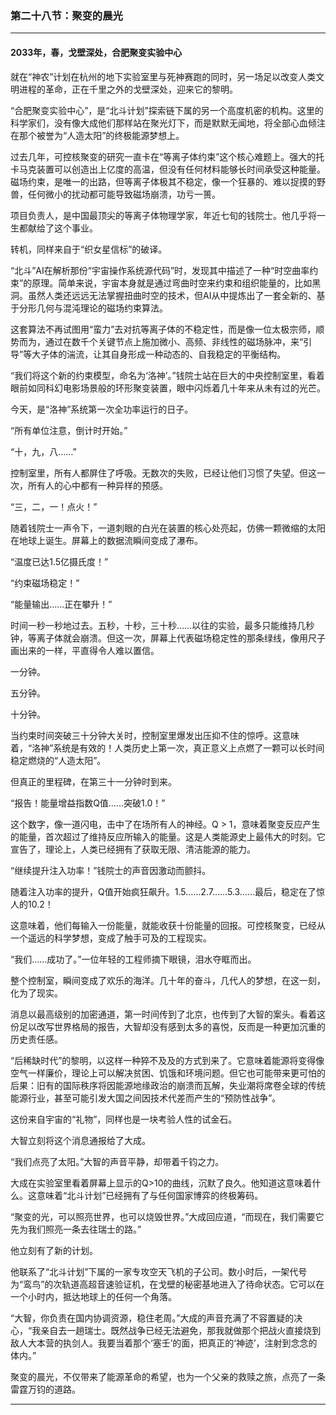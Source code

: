 ### **第二十八节：聚变的晨光**

---

#### **2033年，春，戈壁深处，合肥聚变实验中心**

就在“神农”计划在杭州的地下实验室里与死神赛跑的同时，另一场足以改变人类文明进程的革命，正在千里之外的戈壁深处，迎来它的黎明。

“合肥聚变实验中心”，是“北斗计划”探索链下属的另一个高度机密的机构。这里的科学家们，没有像大成他们那样站在聚光灯下，而是默默无闻地，将全部心血倾注在那个被誉为“人造太阳”的终极能源梦想上。

过去几年，可控核聚变的研究一直卡在“等离子体约束”这个核心难题上。强大的托卡马克装置可以创造出上亿度的高温，但没有任何材料能够长时间承受这种能量。磁场约束，是唯一的出路，但等离子体极其不稳定，像一个狂暴的、难以捉摸的野兽，任何微小的扰动都可能导致磁场崩溃，功亏一篑。

项目负责人，是中国最顶尖的等离子体物理学家，年近七旬的钱院士。他几乎将一生都献给了这个事业。

转机，同样来自于“织女星信标”的破译。

“北斗”AI在解析那份“宇宙操作系统源代码”时，发现其中描述了一种“时空曲率约束”的原理。简单来说，宇宙本身就是通过弯曲时空来约束和组织能量的，比如黑洞。虽然人类还远远无法掌握扭曲时空的技术，但AI从中提炼出了一套全新的、基于分形几何与混沌理论的磁场约束算法。

这套算法不再试图用“蛮力”去对抗等离子体的不稳定性，而是像一位太极宗师，顺势而为，通过在数千个关键节点上施加微小、高频、非线性的磁场脉冲，来“引导”等大子体的湍流，让其自身形成一种动态的、自我稳定的平衡结构。

“我们将这个新的约束模型，命名为‘洛神’。”钱院士站在巨大的中央控制室里，看着眼前如同科幻电影场景般的环形聚变装置，眼中闪烁着几十年来从未有过的光芒。

今天，是“洛神”系统第一次全功率运行的日子。

“所有单位注意，倒计时开始。”

“十，九，八……”

控制室里，所有人都屏住了呼吸。无数次的失败，已经让他们习惯了失望。但这一次，所有人的心中都有一种异样的预感。

“三，二，一！点火！”

随着钱院士一声令下，一道刺眼的白光在装置的核心处亮起，仿佛一颗微缩的太阳在地球上诞生。屏幕上的数据流瞬间变成了瀑布。

“温度已达1.5亿摄氏度！”

“约束磁场稳定！”

“能量输出……正在攀升！”

时间一秒一秒地过去。五秒，十秒，三十秒……以往的实验，最多只能维持几秒钟，等离子体就会崩溃。但这一次，屏幕上代表磁场稳定性的那条绿线，像用尺子画出来的一样，平直得令人难以置信。

一分钟。

五分钟。

十分钟。

当约束时间突破三十分钟大关时，控制室里爆发出压抑不住的惊呼。这意味着，“洛神”系统是有效的！人类历史上第一次，真正意义上点燃了一颗可以长时间稳定燃烧的“人造太阳”。

但真正的里程碑，在第三十一分钟时到来。

“报告！能量增益指数Q值……突破1.0！”

这个数字，像一道闪电，击中了在场所有人的神经。Q > 1，意味着聚变反应产生的能量，首次超过了维持反应所输入的能量。这是人类能源史上最伟大的时刻。它宣告了，理论上，人类已经拥有了获取无限、清洁能源的能力。

“继续提升注入功率！”钱院士的声音因激动而颤抖。

随着注入功率的提升，Q值开始疯狂飙升。1.5……2.7……5.3……最后，稳定在了惊人的10.2！

这意味着，他们每输入一份能量，就能收获十份能量的回报。可控核聚变，已经从一个遥远的科学梦想，变成了触手可及的工程现实。

“我们……成功了。”一位年轻的工程师摘下眼镜，泪水夺眶而出。

整个控制室，瞬间变成了欢乐的海洋。几十年的奋斗，几代人的梦想，在这一刻，化为了现实。

消息以最高级别的加密通道，第一时间传到了北京，也传到了大智的案头。看着这份足以改写世界格局的报告，大智却没有感到太多的喜悦，反而是一种更加沉重的历史责任感。

“后稀缺时代”的黎明，以这样一种猝不及及的方式到来了。它意味着能源将变得像空气一样廉价，理论上可以解决贫困、饥饿和环境问题。但它也可能带来更可怕的后果：旧有的国际秩序将因能源地缘政治的崩溃而瓦解，失业潮将席卷全球的传统能源行业，甚至可能引发大国之间因技术代差而产生的“预防性战争”。

这份来自宇宙的“礼物”，同样也是一块考验人性的试金石。

大智立刻将这个消息通报给了大成。

“我们点亮了太阳。”大智的声音平静，却带着千钧之力。

大成在实验室里看着屏幕上显示的Q>10的曲线，沉默了良久。他知道这意味着什么。这意味着“北斗计划”已经拥有了与任何国家博弈的终极筹码。

“聚变的光，可以照亮世界，也可以烧毁世界。”大成回应道，“而现在，我们需要它先为我们照亮一条去往瑞士的路。”

他立刻有了新的计划。

他联系了“北斗计划”下属的一家专攻空天飞机的子公司。数小时后，一架代号为“鸾鸟”的次轨道高超音速验证机，在戈壁的秘密基地进入了待命状态。它可以在一个小时内，抵达地球上的任何一个角落。

“大智，你负责在国内协调资源，稳住老周。”大成的声音充满了不容置疑的决心，“我亲自去一趟瑞士。既然战争已经无法避免，那我就做那个把战火直接烧到敌人大本营的执剑人。我要当着那个‘塞壬’的面，把真正的‘神迹’，注射到念念的体内。”

聚变的晨光，不仅带来了能源革命的希望，也为一个父亲的救赎之旅，点亮了一条雷霆万钧的道路。

---

###

###
